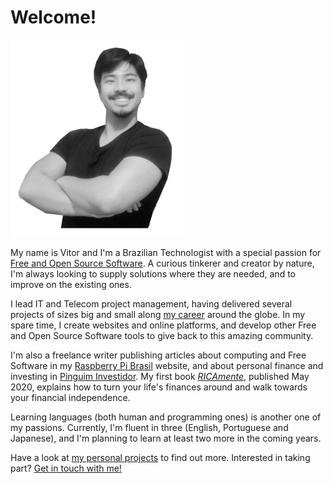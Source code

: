 # Welcome!

![Vitor Sonoki picture](/static/splash.png)

My name is Vitor and I'm a Brazilian Technologist with a special passion for [Free and Open Source Software](https://www.gnu.org/philosophy/free-sw.html). A curious tinkerer and creator by nature, I'm always looking to supply solutions where they are needed, and to improve on the existing ones.

I lead IT and Telecom project management, having delivered several projects of sizes big and small along [my career](/curriculum) around the globe. In my spare time, I create websites and online platforms, and develop other Free and Open Source Software tools to give back to this amazing community.

I'm also a freelance writer publishing articles about computing and Free Software in my [Raspberry Pi Brasil](https://www.raspberrypibrasil.com) website, and about personal finance and investing in [Pinguim Investidor](https://pinguiminvestidor.com). My first book [*RICAmente*](https://www.amazon.com/RICAmente-Virando-jogo-financeiro-Portuguese-ebook/dp/B088FXT166), published May 2020, explains how to turn your life's finances around and walk towards your financial independence.

Learning languages (both human and programming ones) is another one of my passions. Currently, I'm fluent in three (English, Portuguese and Japanese), and I'm planning to learn at least two more in the coming years.

Have a look at [my personal projects](/projects) to find out more. Interested in taking part? [Get in touch with me!](/contact)
